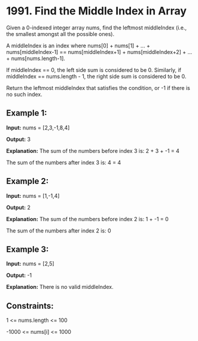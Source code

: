 # 1991. Find the Middle Index in Array

Given a 0-indexed integer array nums, find the leftmost middleIndex (i.e., the smallest amongst all the possible ones).

A middleIndex is an index where nums[0] + nums[1] + ... + nums[middleIndex-1] == nums[middleIndex+1] + nums[middleIndex+2] + ... + nums[nums.length-1].

If middleIndex == 0, the left side sum is considered to be 0. Similarly, if middleIndex == nums.length - 1, the right side sum is considered to be 0.

Return the leftmost middleIndex that satisfies the condition, or -1 if there is no such index.

## Example 1:

**Input:** nums = [2,3,-1,8,4]

**Output:** 3

**Explanation:** The sum of the numbers before index 3 is: 2 + 3 + -1 = 4

The sum of the numbers after index 3 is: 4 = 4

## Example 2:

**Input:** nums = [1,-1,4]

**Output:** 2

**Explanation:** The sum of the numbers before index 2 is: 1 + -1 = 0

The sum of the numbers after index 2 is: 0

## Example 3:

**Input:** nums = [2,5]

**Output:** -1

**Explanation:** There is no valid middleIndex.
 

## Constraints:

1 <= nums.length <= 100

-1000 <= nums[i] <= 1000
